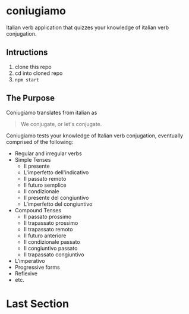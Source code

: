 # coniugiamo
Italian verb application that quizzes your knowledge of italian verb conjugation.

## Intructions
1. clone this repo
2. cd into cloned repo
3. `npm start`

## The Purpose
Coniugiamo translates from italian as 
> We conjugate, or let's conjugate.

Coniugiamo tests your knowledge of Italian verb conjugation, eventually comprised of the following:
* Regular and irregular verbs
* Simple Tenses
  * Il presente
  * L'imperfetto dell'indicativo
  * Il passato remoto
  * Il futuro semplice
  * Il condizionale
  * Il presente del congiuntivo
  * L'imperfetto del congiuntivo
* Compound Tenses
  * Il passato prossimo
  * Il trapassato prossimo
  * Il trapassato remoto
  * Il futuro anteriore
  * Il condizionale passato
  * Il congiuntivo passato
  * Il trapassato congiuntivo
* L'imperativo
* Progressive forms
* Reflexive
* etc.

# Last Section 